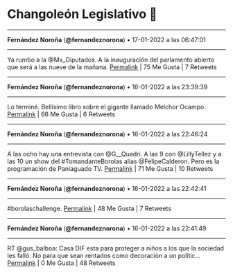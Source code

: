 # Changoleón Legislativo 🙈
*****
**Fernández Noroña** (**@fernandeznorona**) • 17-01-2022 a las 06:47:01
*****
Ya rumbo a la @Mx_Diputados. A la inauguración del parlamento abierto que será a las nueve de la mañana.
[Permalink](https://twitter.com/fernandeznorona/status/1483088472890122243) | 75 Me Gusta | 7 Retweets
*****
**Fernández Noroña** (**@fernandeznorona**) • 16-01-2022 a las 23:39:39
*****
Lo terminé. Bellísimo libro sobre el gigante llamado Melchor Ocampo.
[Permalink](https://twitter.com/fernandeznorona/status/1482980926342709248) | 66 Me Gusta | 6 Retweets
*****
**Fernández Noroña** (**@fernandeznorona**) • 16-01-2022 a las 22:46:24
*****
A las ocho hay una entrevista con @G__Quadri. A las 9 con @LillyTellez y a las 10 un show del #TomandanteBorolas alias @FelipeCalderon. Pero es la programación de Paniaguado TV.
[Permalink](https://twitter.com/fernandeznorona/status/1482967523947597824) | 71 Me Gusta | 10 Retweets
*****
**Fernández Noroña** (**@fernandeznorona**) • 16-01-2022 a las 22:42:41
*****
\#borolaschallenge.
[Permalink](https://twitter.com/fernandeznorona/status/1482966589175734274) | 48 Me Gusta | 7 Retweets
*****
**Fernández Noroña** (**@fernandeznorona**) • 16-01-2022 a las 22:41:49
*****
RT @gus_balboa: Casa DIF esta para proteger a niños a los que la sociedad les falló. No para que sean rentados como decoración a un polític…
[Permalink](https://twitter.com/fernandeznorona/status/1482966369280868352) | 0 Me Gusta | 48 Retweets